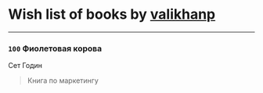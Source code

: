 # Wish list of books by [valikhanp](http://vk.com/id44904905)
---

### `100` Фиолетовая корова
Сет Годин
> Книга по маркетингу

